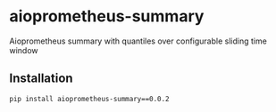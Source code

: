 # aioprometheus-summary
Aioprometheus summary with quantiles over configurable sliding time window

## Installation
```
pip install aioprometheus-summary==0.0.2
```

